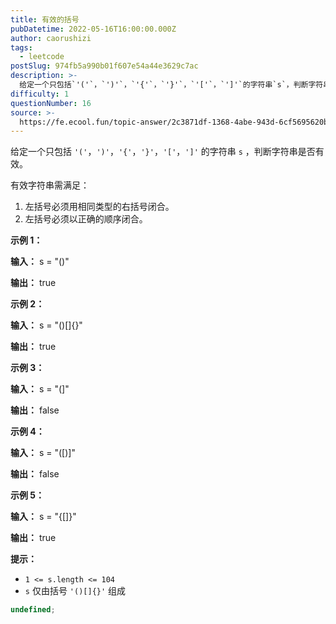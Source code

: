```yaml
---
title: 有效的括号
pubDatetime: 2022-05-16T16:00:00.000Z
author: caorushizi
tags:
  - leetcode
postSlug: 974fb5a990b01f607e54a44e3629c7ac
description: >-
  给定一个只包括`'('`，`')'`，`'{'`，`'}'`，`'['`，`']'`的字符串`s`，判断字符串是否有效。有效字符串需满足：1.左括号必须用相同类型的右括号闭合。2.左括号必须以正确的顺
difficulty: 1
questionNumber: 16
source: >-
  https://fe.ecool.fun/topic-answer/2c3871df-1368-4abe-943d-6cf5695620bc?orderBy=updateTime&order=desc&tagId=31
---
```


给定一个只包括 `'('`，`')'`，`'{'`，`'}'`，`'['`，`']'` 的字符串 `s` ，判断字符串是否有效。

有效字符串需满足：

1.  左括号必须用相同类型的右括号闭合。
2.  左括号必须以正确的顺序闭合。

**示例 1：**

**输入：** s = "()"

**输出：** true

**示例 2：**

**输入：** s = "()\[\]{}"

**输出：** true

**示例 3：**

**输入：** s = "(\]"

**输出：** false

**示例 4：**

**输入：** s = "(\[)\]"

**输出：** false

**示例 5：**

**输入：** s = "{\[\]}"

**输出：** true

**提示：**

- `1 <= s.length <= 104`
- `s` 仅由括号 `'()[]{}'` 组成

```typescript
undefined;
```
